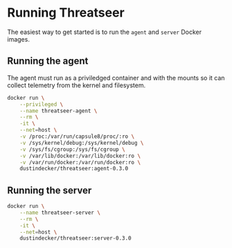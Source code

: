 # Running Threatseer

The easiest way to get started is to run the `agent` and `server` Docker images.

## Running the agent

The agent must run as a priviledged container and with the mounts so it can collect telemetry from the kernel and filesystem.

```bash
docker run \
    --privileged \
    --name threatseer-agent \
    --rm \
    -it \
    --net=host \
    -v /proc:/var/run/capsule8/proc/:ro \
    -v /sys/kernel/debug:/sys/kernel/debug \
    -v /sys/fs/cgroup:/sys/fs/cgroup \
    -v /var/lib/docker:/var/lib/docker:ro \
    -v /var/run/docker:/var/run/docker:ro \
    dustindecker/threatseer:agent-0.3.0
```

## Running the server

```bash
docker run \
    --name threatseer-server \
    --rm \
    -it \
    --net=host \
    dustindecker/threatseer:server-0.3.0
```